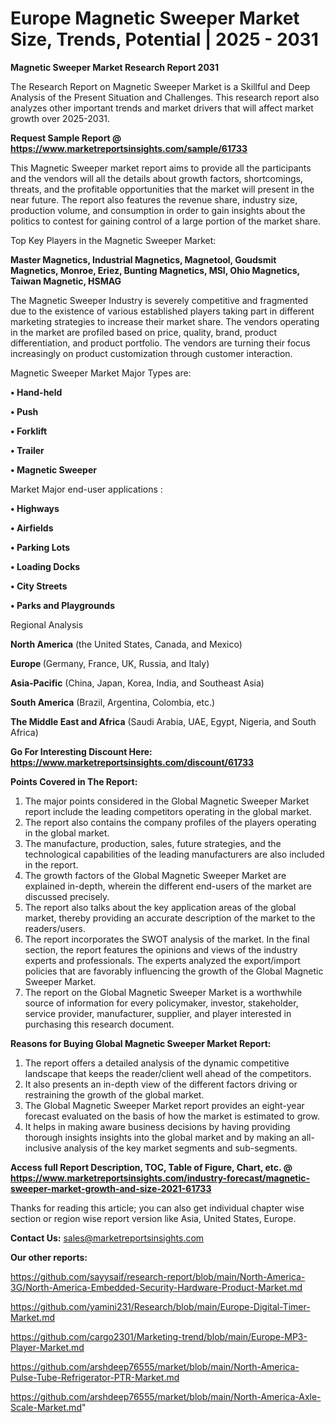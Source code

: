 # Europe Magnetic Sweeper Market Size, Trends, Potential | 2025 - 2031

<strong>Magnetic Sweeper Market Research Report 2031</strong>

The Research Report on Magnetic Sweeper Market is a Skillful and Deep Analysis of the Present Situation and Challenges. This research report also analyzes other important trends and market drivers that will affect market growth over 2025-2031.

<strong>Request Sample Report @ <a href=https://www.marketreportsinsights.com/sample/61733>https://www.marketreportsinsights.com/sample/61733</a></strong>

This Magnetic Sweeper market report aims to provide all the participants and the vendors will all the details about growth factors, shortcomings, threats, and the profitable opportunities that the market will present in the near future. The report also features the revenue share, industry size, production volume, and consumption in order to gain insights about the politics to contest for gaining control of a large portion of the market share.

Top Key Players in the Magnetic Sweeper Market:

<strong>Master Magnetics, Industrial Magnetics, Magnetool, Goudsmit Magnetics, Monroe, Eriez, Bunting Magnetics, MSI, Ohio Magnetics, Taiwan Magnetic, HSMAG</strong>

The Magnetic Sweeper Industry is severely competitive and fragmented due to the existence of various established players taking part in different marketing strategies to increase their market share. The vendors operating in the market are profiled based on price, quality, brand, product differentiation, and product portfolio. The vendors are turning their focus increasingly on product customization through customer interaction.

Magnetic Sweeper Market Major Types are:

<strong>• Hand-held

• Push

• Forklift

• Trailer

• Magnetic Sweeper</strong>

Market Major end-user applications :

<strong>• Highways

• Airfields

• Parking Lots

• Loading Docks

• City Streets

• Parks and Playgrounds</strong>

Regional Analysis

</u><strong><b>North America</b></strong> (the United States, Canada, and Mexico)

<strong><b>Europe </b></strong>(Germany, France, UK, Russia, and Italy)

<strong><b>Asia-Pacific</b></strong> (China, Japan, Korea, India, and Southeast Asia)

<strong><b>South America</b></strong> (Brazil, Argentina, Colombia, etc.)

<strong><b>The Middle East and Africa</b></strong> (Saudi Arabia, UAE, Egypt, Nigeria, and South Africa)

<strong>Go For Interesting Discount Here: <a href=https://www.marketreportsinsights.com/discount/61733>https://www.marketreportsinsights.com/discount/61733</a></strong>

<strong>Points Covered in The Report:</strong>
<ol>
  <li>The major points considered in the Global Magnetic Sweeper Market report include the leading competitors operating in the global market.</li>
  <li>The report also contains the company profiles of the players operating in the global market.</li>
  <li>The manufacture, production, sales, future strategies, and the technological capabilities of the leading manufacturers are also included in the report.</li>
  <li>The growth factors of the Global Magnetic Sweeper Market are explained in-depth, wherein the different end-users of the market are discussed precisely.</li>
  <li>The report also talks about the key application areas of the global market, thereby providing an accurate description of the market to the readers/users.</li>
  <li>The report incorporates the SWOT analysis of the market. In the final section, the report features the opinions and views of the industry experts and professionals. The experts analyzed the export/import policies that are favorably influencing the growth of the Global Magnetic Sweeper Market.</li>
  <li>The report on the Global Magnetic Sweeper Market is a worthwhile source of information for every policymaker, investor, stakeholder, service provider, manufacturer, supplier, and player interested in purchasing this research document.</li>
</ol>
<strong>Reasons for Buying Global Magnetic Sweeper Market Report:</strong>

<ol>
  <li>The report offers a detailed analysis of the dynamic competitive landscape that keeps the reader/client well ahead of the competitors.</li>
  <li>It also presents an in-depth view of the different factors driving or restraining the growth of the global market.</li>
  <li>The Global Magnetic Sweeper Market report provides an eight-year forecast evaluated on the basis of how the market is estimated to grow.</li>
  <li>It helps in making aware business decisions by having providing thorough insights insights into the global market and by making an all-inclusive analysis of the key market segments and sub-segments.</li>
</ol>
<strong>Access full Report Description, TOC, Table of Figure, Chart, etc. @ <a href=https://www.marketreportsinsights.com/industry-forecast/magnetic-sweeper-market-growth-and-size-2021-61733>https://www.marketreportsinsights.com/industry-forecast/magnetic-sweeper-market-growth-and-size-2021-61733</a></strong>


Thanks for reading this article; you can also get individual chapter wise section or region wise report version like Asia, United States, Europe.

<strong>Contact Us:</strong>
sales@marketreportsinsights.com

<strong>Our other reports:</strong>

<a href=https://github.com/sayysaif/research-report/blob/main/North-America-3G/North-America-Embedded-Security-Hardware-Product-Market.md>https://github.com/sayysaif/research-report/blob/main/North-America-3G/North-America-Embedded-Security-Hardware-Product-Market.md</a>

<a href=https://github.com/yamini231/Research/blob/main/Europe-Digital-Timer-Market.md>https://github.com/yamini231/Research/blob/main/Europe-Digital-Timer-Market.md</a>

<a href=https://github.com/cargo2301/Marketing-trend/blob/main/Europe-MP3-Player-Market.md>https://github.com/cargo2301/Marketing-trend/blob/main/Europe-MP3-Player-Market.md</a>

<a href=https://github.com/arshdeep76555/market/blob/main/North-America-Pulse-Tube-Refrigerator-PTR-Market.md>https://github.com/arshdeep76555/market/blob/main/North-America-Pulse-Tube-Refrigerator-PTR-Market.md</a>

<a href=https://github.com/arshdeep76555/market/blob/main/North-America-Axle-Scale-Market.md>https://github.com/arshdeep76555/market/blob/main/North-America-Axle-Scale-Market.md</a>"
